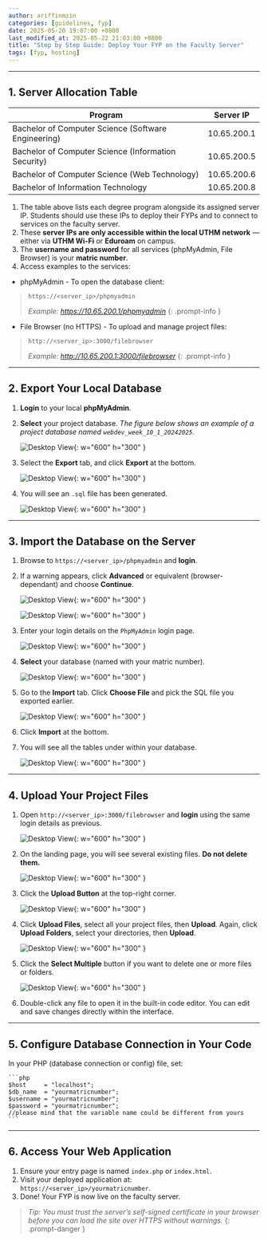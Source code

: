 ```yaml
---
author: ariffinmzin
categories: [guidelines, fyp]
date: 2025-05-20 19:07:00 +0800
last_modified_at: 2025-05-22 21:03:00 +0800
title: "Step by Step Guide: Deploy Your FYP on the Faculty Server"
tags: [fyp, hosting]
---
```





---

## 1. Server Allocation Table

| Program                                                      | Server IP     |
| ------------------------------------------------------------ | ------------- |
| Bachelor of Computer Science (Software Engineering)          | 10.65.200.1   |
| Bachelor of Computer Science (Information Security)          | 10.65.200.5   |
| Bachelor of Computer Science (Web Technology)                | 10.65.200.6   |
| Bachelor of Information Technology                           | 10.65.200.8   |


1. The table above lists each degree program alongside its assigned server IP. Students should use these IPs to deploy their FYPs and to connect to services on the faculty server.
2. These **server IPs are only accessible within the local UTHM network** — either via **UTHM Wi-Fi** or **Eduroam** on campus.
3. The **username and password** for all services (phpMyAdmin, File Browser) is your **matric number**.
4. Access examples to the services:

* phpMyAdmin - To open the database client:

> `https://<server_ip>/phpmyadmin`
>
>_Example: https://10.65.200.1/phpmyadmin_
{: .prompt-info }
* File Browser (no HTTPS) - To upload and manage project files:

> `http://<server_ip>:3000/filebrowser`
>
>_Example: http://10.65.200.1:3000/filebrowser_
{: .prompt-info }

---

## 2. Export Your Local Database

1. **Login** to your local **phpMyAdmin**.  
2. **Select** your project database. _The figure below shows an example of a project database named `webdev_week_10_1_20242025`_.

    ![Desktop View](/assets/img/2025-05-20/select_database.png){: w="600" h="300" }

3. Select the **Export** tab, and click **Export** at the bottom.

    ![Desktop View](/assets/img/2025-05-20/export_database.png){: w="600" h="300" }

4. You will see an `.sql` file has been generated.

    ![Desktop View](/assets/img/2025-05-20/sql_file.png){: w="600" h="300" }

---

## 3. Import the Database on the Server

1. Browse to `https://<server_ip>/phpmyadmin` and **login**.  
2. If a warning appears, click **Advanced** or equivalent (browser-dependant) and choose **Continue**. 

    ![Desktop View](/assets/img/2025-05-20/not_private_2.png){: w="600" h="300" }

    ![Desktop View](/assets/img/2025-05-20/not_private_3.png){: w="600" h="300" }

3. Enter your login details on the `PhpMyAdmin` login page.

    ![Desktop View](/assets/img/2025-05-20/phpmyadmin.png){: w="600" h="300" }

4. **Select** your database (named with your matric number).

    ![Desktop View](/assets/img/2025-05-20/database_matric_number.png){: w="600" h="300" }

5. Go to the **Import** tab. Click **Choose File** and pick the SQL file you exported earlier.  

    ![Desktop View](/assets/img/2025-05-20/import_database.png){: w="600" h="300" }

6. Click **Import** at the bottom.
7. You will see all the tables under within your database.

    ![Desktop View](/assets/img/2025-05-20/import_successful.png){: w="600" h="300" }

---

## 4. Upload Your Project Files

1. Open `http://<server_ip>:3000/filebrowser` and **login** using the same login details as previous.

    ![Desktop View](/assets/img/2025-05-20/filebrowser_login_page.png){: w="600" h="300" }

2. On the landing page, you will see several existing files. **Do not delete them.**

    ![Desktop View](/assets/img/2025-05-20/filebrowser_landing_page.png){: w="600" h="300" }

3. Click the **Upload Button** at the top-right corner.
    
    ![Desktop View](/assets/img/2025-05-20/upload_button.png){: w="600" h="300" }

4. Click **Upload Files**, select all your project files, then **Upload**. Again, click **Upload Folders**, select your directories, then **Upload**.

    ![Desktop View](/assets/img/2025-05-20/upload_file_folder.png){: w="600" h="300" }

5. Click the **Select Multiple** button if you want to delete one or more files or folders.

    ![Desktop View](/assets/img/2025-05-20/select_multiple.png){: w="600" h="300" }

6. Double-click any file to open it in the built-in code editor. You can edit and save changes directly within the interface.

---

## 5. Configure Database Connection in Your Code

In your PHP (database connection or config) file, set:

    ```php
    $host     = "localhost";
    $db_name  = "yourmatricnumber";
    $username = "yourmatricnumber";
    $password = "yourmatricnumber";
    //please mind that the variable name could be different from yours
    ```
---

## 6. Access Your Web Application

1. Ensure your entry page is named `index.php` or `index.html`.
2. Visit your deployed application at: `https://<server_ip>/yourmatricnumber`.
3. Done! Your FYP is now live on the faculty server.


> _Tip: You must trust the server’s self-signed certificate in your browser before you can load the site over HTTPS without warnings._
{: .prompt-danger }